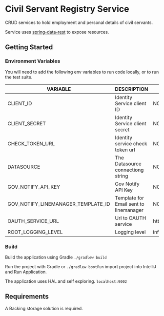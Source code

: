 # Civil Servant Registry Service


CRUD services to hold employment and personal details of civil servants.

Service uses [spring-data-rest](https://projects.spring.io/spring-data-rest/) to expose resources.

## Getting Started
### Environment Variables
You will need to add the following env variables to run code locally, or to run the test suite.

| VARIABLE | DESCRIPTION | DEFAULT |
|--|--|--|
|CLIENT_ID | Identity Service client ID |NO|
|CLIENT_SECRET|Identity Service client secret|NO|
|CHECK_TOKEN_URL|Identity service check token url|NO|
|DATASOURCE|The Datasource connectiong string|NO|
|GOV_NOTIFY_API_KEY| Gov Notify API Key |NO|
|GOV_NOTIFY_LINEMANAGER_TEMPLATE_ID| Template for Email sent to linemanager|NO|
|OAUTH_SERVICE_URL| Url to OAUTH service|http://localhost:8080|
|ROOT_LOGGING_LEVEL| Logging level|info|
### Build
Build the application using Gradle ```./gradlew build```  

Run the project with Gradle or ```./gradlew bootRun``` import project into IntelliJ and Run Application.  

The application uses HAL and self exploring.
`localhost:9002`  

## Requirements

A Backing storage solution is required. 

